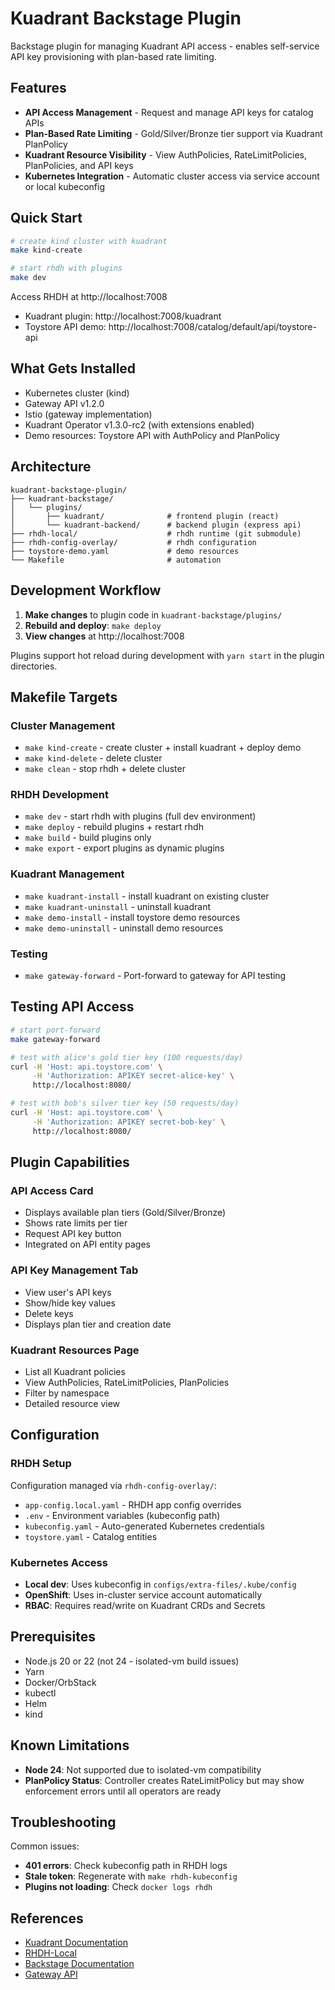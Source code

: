 # Kuadrant Backstage Plugin

Backstage plugin for managing Kuadrant API access - enables self-service API key provisioning with plan-based rate limiting.

## Features

- **API Access Management** - Request and manage API keys for catalog APIs
- **Plan-Based Rate Limiting** - Gold/Silver/Bronze tier support via Kuadrant PlanPolicy
- **Kuadrant Resource Visibility** - View AuthPolicies, RateLimitPolicies, PlanPolicies, and API keys
- **Kubernetes Integration** - Automatic cluster access via service account or local kubeconfig

## Quick Start

```bash
# create kind cluster with kuadrant
make kind-create

# start rhdh with plugins
make dev
```

Access RHDH at http://localhost:7008

- Kuadrant plugin: http://localhost:7008/kuadrant
- Toystore API demo: http://localhost:7008/catalog/default/api/toystore-api

## What Gets Installed

- Kubernetes cluster (kind)
- Gateway API v1.2.0
- Istio (gateway implementation)
- Kuadrant Operator v1.3.0-rc2 (with extensions enabled)
- Demo resources: Toystore API with AuthPolicy and PlanPolicy

## Architecture

```
kuadrant-backstage-plugin/
├── kuadrant-backstage/
│   └── plugins/
│       ├── kuadrant/              # frontend plugin (react)
│       └── kuadrant-backend/      # backend plugin (express api)
├── rhdh-local/                    # rhdh runtime (git submodule)
├── rhdh-config-overlay/           # rhdh configuration
├── toystore-demo.yaml             # demo resources
└── Makefile                       # automation
```

## Development Workflow

1. **Make changes** to plugin code in `kuadrant-backstage/plugins/`
2. **Rebuild and deploy**: `make deploy`
3. **View changes** at http://localhost:7008

Plugins support hot reload during development with `yarn start` in the plugin directories.

## Makefile Targets

### Cluster Management
- `make kind-create` - create cluster + install kuadrant + deploy demo
- `make kind-delete` - delete cluster
- `make clean` - stop rhdh + delete cluster

### RHDH Development
- `make dev` - start rhdh with plugins (full dev environment)
- `make deploy` - rebuild plugins + restart rhdh
- `make build` - build plugins only
- `make export` - export plugins as dynamic plugins

### Kuadrant Management
- `make kuadrant-install` - install kuadrant on existing cluster
- `make kuadrant-uninstall` - uninstall kuadrant
- `make demo-install` - install toystore demo resources
- `make demo-uninstall` - uninstall demo resources

### Testing
- `make gateway-forward` - Port-forward to gateway for API testing

## Testing API Access

```bash
# start port-forward
make gateway-forward

# test with alice's gold tier key (100 requests/day)
curl -H 'Host: api.toystore.com' \
     -H 'Authorization: APIKEY secret-alice-key' \
     http://localhost:8080/

# test with bob's silver tier key (50 requests/day)
curl -H 'Host: api.toystore.com' \
     -H 'Authorization: APIKEY secret-bob-key' \
     http://localhost:8080/
```

## Plugin Capabilities

### API Access Card
- Displays available plan tiers (Gold/Silver/Bronze)
- Shows rate limits per tier
- Request API key button
- Integrated on API entity pages

### API Key Management Tab
- View user's API keys
- Show/hide key values
- Delete keys
- Displays plan tier and creation date

### Kuadrant Resources Page
- List all Kuadrant policies
- View AuthPolicies, RateLimitPolicies, PlanPolicies
- Filter by namespace
- Detailed resource view

## Configuration

### RHDH Setup
Configuration managed via `rhdh-config-overlay/`:
- `app-config.local.yaml` - RHDH app config overrides
- `.env` - Environment variables (kubeconfig path)
- `kubeconfig.yaml` - Auto-generated Kubernetes credentials
- `toystore.yaml` - Catalog entities

### Kubernetes Access
- **Local dev**: Uses kubeconfig in `configs/extra-files/.kube/config`
- **OpenShift**: Uses in-cluster service account automatically
- **RBAC**: Requires read/write on Kuadrant CRDs and Secrets

## Prerequisites

- Node.js 20 or 22 (not 24 - isolated-vm build issues)
- Yarn
- Docker/OrbStack
- kubectl
- Helm
- kind

## Known Limitations

- **Node 24**: Not supported due to isolated-vm compatibility
- **PlanPolicy Status**: Controller creates RateLimitPolicy but may show enforcement errors until all operators are ready

## Troubleshooting

Common issues:
- **401 errors**: Check kubeconfig path in RHDH logs
- **Stale token**: Regenerate with `make rhdh-kubeconfig`
- **Plugins not loading**: Check `docker logs rhdh`

## References

- [Kuadrant Documentation](https://docs.kuadrant.io)
- [RHDH-Local](https://github.com/redhat-developer/rhdh-local)
- [Backstage Documentation](https://backstage.io/docs)
- [Gateway API](https://gateway-api.sigs.k8s.io/)
